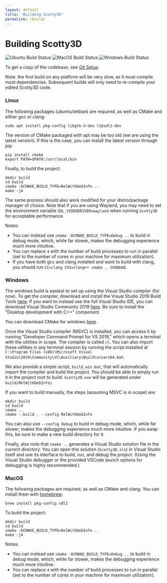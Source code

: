 ```yaml
---
layout: default
title: "Building Scotty3D"
permalink: /build/
---
```


# Building Scotty3D

![Ubuntu Build Status](https://github.com/CMU-Graphics/Scotty3D/workflows/Ubuntu/badge.svg) ![MacOS Build Status](https://github.com/CMU-Graphics/Scotty3D/workflows/MacOS/badge.svg) ![Windows Build Status](https://github.com/CMU-Graphics/Scotty3D/workflows/Windows/badge.svg)

To get a copy of the codebase, see [Git Setup](git).

Note: the first build on any platform will be very slow, as it must compile most dependencies. Subsequent builds will only need to re-compile your edited Scotty3D code.

### Linux 

The following packages (ubuntu/debian) are required, as well as CMake and either gcc or clang:
```
sudo apt install pkg-config libgtk-3-dev libsdl2-dev
```

The version of CMake packaged with apt may be too old (we are using the latest version). If this is the case, you can install the latest version through pip:
```
pip install cmake
export PATH=$PATH:/usr/local/bin
```

Finally, to build the project:
```
mkdir build
cd build
cmake -DCMAKE_BUILD_TYPE=RelWithDebInfo .. 
make -j4
```

The same process should also work modified for your distro/package manager of choice. Note that if you are using Wayland, you may need to set the environment variable ``SDL_VIDEODRIVER=wayland`` when running ``Scotty3D`` for acceptable performance.

Notes:
- You can instead use ``cmake -DCMAKE_BUILD_TYPE=Debug ..`` to build in debug mode, which, while far slower, makes the debugging experience much more intuitive.
- You can replace ``4`` with the number of build processes to run in parallel (set to the number of cores in your machine for maximum utilization).
- If you have both gcc and clang installed and want to build with clang, you should run ``CC=clang CXX=clang++ cmake ..`` instead.

### Windows

The windows build is easiest to set up using the Visual Studio compiler (for now). To get the compiler, download and install the Visual Studio 2019 Build Tools [here](https://visualstudio.microsoft.com/downloads/#build-tools-for-visual-studio-2019). If you want to instead use the full Visual Studio IDE, you can download Visual Studio Community 2019 [here](https://visualstudio.microsoft.com/downloads/). Be sure to install the "Desktop development with C++" component.

You can download CMake for windows [here](https://cmake.org/download/).

Once the Visual Studio compiler (MSVC) is installed, you can access it by running "Developer Command Prompt for VS 2019," which opens a terminal with the utilities in scope. The compiler is called ``cl``. You can also import these utilities in any terminal session by running the script installed at ``C:\Program Files (x86)\Microsoft Visual Studio\2019\Community\VC\Auxiliary\Build\vcvars64.bat``. 

We also provide a simple script, ``build_win.bat``, that will automatically import the compiler and build the project. You should be able to simply run it in the project root to build. ``Scotty3D.exe`` will be generated under ``build/RelWithDebInfo/``.

If you want to build manually, the steps (assuming MSVC is in scope) are:
```
mkdir build
cd build
cmake ..
cmake --build . --config RelWithDebInfo
```

You can also use ``--config Debug`` to build in debug mode, which, while far slower, makes the debugging experience much more intuitive. If you swap this, be sure to make a new build directory for it.

Finally, also note that ``cmake ..`` generates a Visual Studio solution file in the current directory. You can open this solution (``Scotty3D.sln``) in Visual Studio itself and use its interface to build, run, and debug the project. (Using the Visual Studio debugger or the provided VSCode launch options for debugging is highly recommended.)

### MacOS

The following packages are required, as well as CMake and clang. You can install them with [homebrew](https://brew.sh/):
```
brew install pkg-config sdl2
```

To build the project:
```
mkdir build
cd build
cmake -DCMAKE_BUILD_TYPE=RelWithDebInfo .. 
make -j4
```

Notes:
- You can instead use ``cmake -DCMAKE_BUILD_TYPE=Debug ..`` to build in debug mode, which, while far slower, makes the debugging experience much more intuitive.
- You can replace ``4`` with the number of build processes to run in parallel (set to the number of cores in your machine for maximum utilization).
